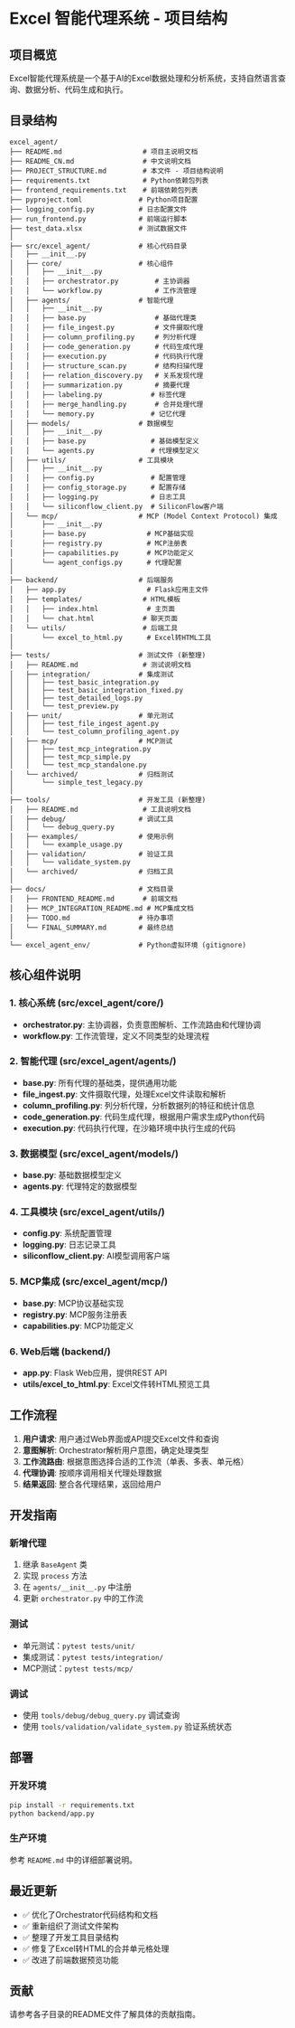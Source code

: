 # Excel 智能代理系统 - 项目结构

## 项目概览

Excel智能代理系统是一个基于AI的Excel数据处理和分析系统，支持自然语言查询、数据分析、代码生成和执行。

## 目录结构

```
excel_agent/
├── README.md                    # 项目主说明文档
├── README_CN.md                 # 中文说明文档
├── PROJECT_STRUCTURE.md         # 本文件 - 项目结构说明
├── requirements.txt             # Python依赖包列表
├── frontend_requirements.txt    # 前端依赖包列表
├── pyproject.toml              # Python项目配置
├── logging_config.py           # 日志配置文件
├── run_frontend.py             # 前端运行脚本
├── test_data.xlsx              # 测试数据文件
│
├── src/excel_agent/            # 核心代码目录
│   ├── __init__.py
│   ├── core/                   # 核心组件
│   │   ├── __init__.py
│   │   ├── orchestrator.py         # 主协调器
│   │   └── workflow.py             # 工作流管理
│   ├── agents/                 # 智能代理
│   │   ├── __init__.py
│   │   ├── base.py                 # 基础代理类
│   │   ├── file_ingest.py          # 文件摄取代理
│   │   ├── column_profiling.py     # 列分析代理
│   │   ├── code_generation.py      # 代码生成代理
│   │   ├── execution.py            # 代码执行代理
│   │   ├── structure_scan.py       # 结构扫描代理
│   │   ├── relation_discovery.py   # 关系发现代理
│   │   ├── summarization.py        # 摘要代理
│   │   ├── labeling.py            # 标签代理
│   │   ├── merge_handling.py       # 合并处理代理
│   │   └── memory.py              # 记忆代理
│   ├── models/                 # 数据模型
│   │   ├── __init__.py
│   │   ├── base.py                # 基础模型定义
│   │   └── agents.py              # 代理模型定义
│   ├── utils/                  # 工具模块
│   │   ├── __init__.py
│   │   ├── config.py              # 配置管理
│   │   ├── config_storage.py      # 配置存储
│   │   ├── logging.py             # 日志工具
│   │   └── siliconflow_client.py  # SiliconFlow客户端
│   └── mcp/                    # MCP (Model Context Protocol) 集成
│       ├── __init__.py
│       ├── base.py               # MCP基础实现
│       ├── registry.py           # MCP注册表
│       ├── capabilities.py       # MCP功能定义
│       └── agent_configs.py      # 代理配置
│
├── backend/                    # 后端服务
│   ├── app.py                    # Flask应用主文件
│   ├── templates/               # HTML模板
│   │   ├── index.html            # 主页面
│   │   └── chat.html            # 聊天页面
│   └── utils/                   # 后端工具
│       └── excel_to_html.py      # Excel转HTML工具
│
├── tests/                      # 测试文件 (新整理)
│   ├── README.md                # 测试说明文档
│   ├── integration/            # 集成测试
│   │   ├── test_basic_integration.py
│   │   ├── test_basic_integration_fixed.py
│   │   ├── test_detailed_logs.py
│   │   └── test_preview.py
│   ├── unit/                   # 单元测试
│   │   ├── test_file_ingest_agent.py
│   │   └── test_column_profiling_agent.py
│   ├── mcp/                    # MCP测试
│   │   ├── test_mcp_integration.py
│   │   ├── test_mcp_simple.py
│   │   └── test_mcp_standalone.py
│   └── archived/               # 归档测试
│       └── simple_test_legacy.py
│
├── tools/                      # 开发工具 (新整理)
│   ├── README.md                # 工具说明文档
│   ├── debug/                  # 调试工具
│   │   └── debug_query.py
│   ├── examples/               # 使用示例
│   │   └── example_usage.py
│   ├── validation/             # 验证工具
│   │   └── validate_system.py
│   └── archived/               # 归档工具
│
├── docs/                       # 文档目录
│   ├── FRONTEND_README.md       # 前端文档
│   ├── MCP_INTEGRATION_README.md # MCP集成文档
│   ├── TODO.md                 # 待办事项
│   └── FINAL_SUMMARY.md        # 最终总结
│
└── excel_agent_env/            # Python虚拟环境 (gitignore)

```

## 核心组件说明

### 1. 核心系统 (src/excel_agent/core/)
- **orchestrator.py**: 主协调器，负责意图解析、工作流路由和代理协调
- **workflow.py**: 工作流管理，定义不同类型的处理流程

### 2. 智能代理 (src/excel_agent/agents/)
- **base.py**: 所有代理的基础类，提供通用功能
- **file_ingest.py**: 文件摄取代理，处理Excel文件读取和解析
- **column_profiling.py**: 列分析代理，分析数据列的特征和统计信息
- **code_generation.py**: 代码生成代理，根据用户需求生成Python代码
- **execution.py**: 代码执行代理，在沙箱环境中执行生成的代码

### 3. 数据模型 (src/excel_agent/models/)
- **base.py**: 基础数据模型定义
- **agents.py**: 代理特定的数据模型

### 4. 工具模块 (src/excel_agent/utils/)
- **config.py**: 系统配置管理
- **logging.py**: 日志记录工具
- **siliconflow_client.py**: AI模型调用客户端

### 5. MCP集成 (src/excel_agent/mcp/)
- **base.py**: MCP协议基础实现
- **registry.py**: MCP服务注册表
- **capabilities.py**: MCP功能定义

### 6. Web后端 (backend/)
- **app.py**: Flask Web应用，提供REST API
- **utils/excel_to_html.py**: Excel文件转HTML预览工具

## 工作流程

1. **用户请求**: 用户通过Web界面或API提交Excel文件和查询
2. **意图解析**: Orchestrator解析用户意图，确定处理类型
3. **工作流路由**: 根据意图选择合适的工作流（单表、多表、单元格）
4. **代理协调**: 按顺序调用相关代理处理数据
5. **结果返回**: 整合各代理结果，返回给用户

## 开发指南

### 新增代理
1. 继承 `BaseAgent` 类
2. 实现 `process` 方法
3. 在 `agents/__init__.py` 中注册
4. 更新 `orchestrator.py` 中的工作流

### 测试
- 单元测试：`pytest tests/unit/`
- 集成测试：`pytest tests/integration/`
- MCP测试：`pytest tests/mcp/`

### 调试
- 使用 `tools/debug/debug_query.py` 调试查询
- 使用 `tools/validation/validate_system.py` 验证系统状态

## 部署

### 开发环境
```bash
pip install -r requirements.txt
python backend/app.py
```

### 生产环境
参考 `README.md` 中的详细部署说明。

## 最近更新

- ✅ 优化了Orchestrator代码结构和文档
- ✅ 重新组织了测试文件架构
- ✅ 整理了开发工具目录结构  
- ✅ 修复了Excel转HTML的合并单元格处理
- ✅ 改进了前端数据预览功能

## 贡献

请参考各子目录的README文件了解具体的贡献指南。